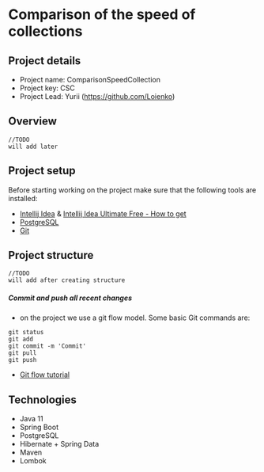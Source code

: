 # Comparison of the speed of collections

## Project details

- Project name: ComparisonSpeedCollection
- Project key: CSC
- Project Lead: Yurii (https://github.com/Loienko)

## Overview

    //TODO 
    will add later

## Project setup

Before starting working on the project make sure that the following tools are installed:

- [Intellij Idea](https://www.jetbrains.com/idea/download/#section=windows) & [Intellij Idea Ultimate Free - How to get](https://www.youtube.com/watch?v=EaWi_h75Cjk&t=53s) 
- [PostgreSQL](https://www.postgresql.org/download/)
- [Git](https://git-scm.com/downloads)


## Project structure

    //TODO 
    will add after creating structure

   ##### Commit and push all recent changes

   - on the project we use a git flow model.
     Some basic Git commands are:

   ```
   git status
   git add
   git commit -m 'Commit'
   git pull
   git push
   ```

   - [Git flow tutorial](https://leanpub.com/git-flow/read)

## Technologies

- Java 11 
- Spring Boot
- PostgreSQL
- Hibernate + Spring Data
- Maven
- Lombok